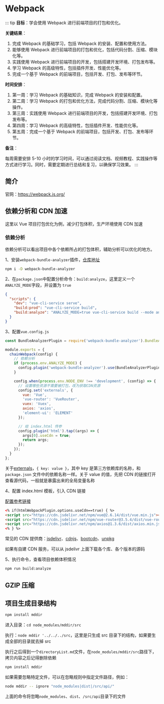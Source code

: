 # Webpack

::: tip
**目标**：学会使用 Webpack 进行前端项目的打包和优化。

**关键结果**：

1. 完成 Webpack 的基础学习，包括 Webpack 的安装、配置和使用方法。
2. 能够使用 Webpack 进行前端项目的打包和优化，包括代码分割、压缩、模块化等。
3. 实践使用 Webpack 进行前端项目的开发，包括搭建开发环境、打包发布等。
4. 学习 Webpack 的高级特性，包括插件开发、性能优化等。
5. 完成一个基于 Webpack 的前端项目，包括开发、打包、发布等环节。

**时间安排**：

1. 第一周：学习 Webpack 的基础知识，完成 Webpack 的安装和配置。
2. 第二周：学习 Webpack 的打包和优化方法，完成代码分割、压缩、模块化等操作。
3. 第三周：实践使用 Webpack 进行前端项目的开发，包括搭建开发环境、打包发布等。
4. 第四周：学习 Webpack 的高级特性，包括插件开发、性能优化等。
5. 第五周：完成一个基于 Webpack 的前端项目，包括开发、打包、发布等环节。

**备注**：

每周需要安排 5-10 小时的学习时间，可以通过阅读文档、视频教程、实践操作等方式进行学习。同时，需要定期进行总结和复习，以确保学习效果。
:::

## 简介

官网：<https://webpack.js.org/>

## 依赖分析和 CDN 加速

这里以 Vue 项目打包优化为例，减少打包体积，生产环境使用 CDN 加速

### 依赖分析

依赖分析可以看出项目中各个依赖所占的打包体积，辅助分析可以优化的地方。

1、安装`webpack-bundle-analyzer`插件，[仓库地址](https://github.com/webpack-contrib/webpack-bundle-analyzer)

```sh
npm i -D webpack-bundle-analyzer
```

2、在`package.json`中配置分析命令：`build:analyze`，这里定义一个`ANALYZE_MODE`字段，并设置为 `true`

```json
{
  "scripts": {
    "dev": "vue-cli-service serve",
    "build:prod": "vue-cli-service build",
    "build:analyze": "ANALYZE_MODE=true vue-cli-service build --mode analyze"
  }
}
```

3、配置`vue.config.js`

```js
const BundleAnalyzerPlugin = require('webpack-bundle-analyzer').BundleAnalyzerPlugin;

module.exports = {
  chainWebpack(config) {
    // 依赖分析
    if (process.env.ANALYZE_MODE) {
      config.plugin('webpack-bundle-analyzer').use(BundleAnalyzerPlugin);
    }

    config.when(process.env.NODE_ENV !== 'development', (config) => {
      // 设置哪些资源不需要被打包，改为获取CDN资源
      config.set('externals', {
        vue: 'Vue',
        'vue-router': 'VueRouter',
        vuex: 'Vuex',
        axios: 'axios',
        'element-ui': 'ELEMENT'
      });

      // 给 index.html 传参
      config.plugin('html').tap((args) => {
        args[0].useCdn = true;
        return args;
      });
    });
  }
};
```

关于[externals](https://webpack.js.org/configuration/externals/#root)，`{ key: value }`，其中 key 是第三方依赖库的名称，和`package.json` 文件中的依赖名称一样。关于 value 的值，先把 CDN 的链接打开查看源代码，一般就是暴露出来的全局变量名称

4、配置 index.html 模板，引入 CDN 链接

[配置参考链接](https://cli.vuejs.org/zh/guide/html-and-static-assets.html)

```html
<% if(htmlWebpackPlugin.options.useCdn==true) { %>
<script src="https://cdn.jsdelivr.net/npm/vue@2.6.14/dist/vue.min.js"></script>
<script src="https://cdn.jsdelivr.net/npm/vue-router@3.5.4/dist/vue-router.global.min.js"></script>
<script src="https://cdn.jsdelivr.net/npm/axios@1.3.6/dist/axios.min.js"></script>
<% } %>
```

常见的 CDN 提供商：[jsdelivr](https://www.jsdelivr.com/)、[cdnjs](https://cdnjs.com/libraries)、[bootcdn](https://www.bootcdn.cn/)、[unpkg](https://unpkg.com/)

如果有自建 CDN 服务，可以从 jsdelivr 上面下载各个库、各个版本的源码

5、执行命令，查看项目依赖体积情况

```sh
npm run build:analyze
```

## GZIP 压缩

## 项目生成目录结构

```sh
npm install mddir
```

进入目录：`cd node_modules/mddir/src`

执行：`node mddir '../../../src`，这里是只生成 src 目录下的结构，如果要生成全部的目录就去掉 src

执行之后得到一个`directoryList.md`文件，在`node_modules/mddir/src`路径下，
拷贝内容之后记得删除依赖

```sh
npm install mddir
```

如果需要忽略特定文件，可以在忽略规则中指定文件路径，例如：

```sh
node mddir -- ignore "node_modules|dist|/src/api/"
```

上面的命令将忽略`node_modules`、`dist`、`/src/api`目录下的文件

##
